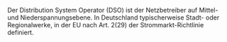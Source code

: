 Der Distribution System Operator (DSO) ist der Netzbetreiber auf Mittel- und Niederspannungsebene. In Deutschland typischerweise Stadt- oder Regionalwerke, in der EU nach Art. 2(29) der Strommarkt-Richtlinie definiert.
